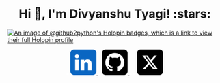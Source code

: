 <!-- # Hi there , I'am **Divyanshu Tyagi** -->
<h1 align="center">Hi 👋, I'm Divyanshu Tyagi! :stars:</h1>

[![An image of @github2python's Holopin badges, which is a link to view their full Holopin profile](https://holopin.me/github2python)](https://holopin.io/@github2python)

<!--**github2python/github2python** is a ✨ _special_ ✨ repository because its `README.md` (this file) appears on your GitHub profile. -->

<p align="center">   
    <img src="src/vectors/g_blank.svg" alt="Blank" style="width: 1%"/>
    <a href="https://www.linkedin.com/in/divyanshu-tyagi07604a224/" target="_blank">
      <img src="src/images/g_linkedin.png" alt="LinkedIn" style="width: 12%"/>
    </a>
    <img src="src/vectors/g_blank.svg" alt="Blank" style="width: 1%"/>
    <a href="https://github.com/github2python" target="_blank">
      <img src="src/images/g_github.png" alt="Github" style="width:12%;" />
    </a>
    <img src="src/vectors/g_blank.svg" alt="Blank" style="width: 1%"/>   
    <img src="src/vectors/g_blank.svg" alt="Blank" style="width: 1%"/>
    <a href="https://x.com/starklite05" target="_blank">
      <img src="src/images/g_twitter.png" alt="X (Twitter)" style="width:12%;" />
    </a>    
</p>



